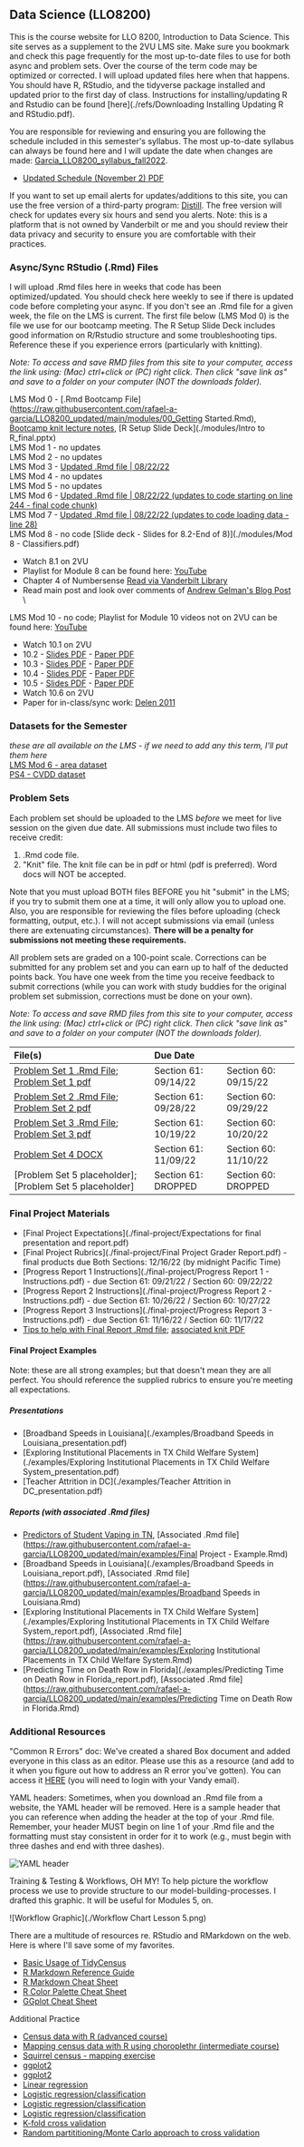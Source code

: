 ## Data Science (LLO8200)
This is the course website for LLO 8200, Introduction to Data Science. This site serves as a supplement to the 2VU LMS site. Make sure you bookmark and check this page frequently for the most up-to-date files to use for both async and problem sets. Over the course of the term code may be optimized or corrected. I will upload updated files here when that happens. You should have R, RStudio, and the tidyverse package installed and updated prior to the first day of class. Instructions for installing/updating R and Rstudio can be found [here](./refs/Downloading Installing Updating R and RStudio.pdf).

You are responsible for reviewing and ensuring you are following the schedule included in this semester's syllabus. The most up-to-date syllabus can always be found here and I will update the date when changes are made: [Garcia_LLO8200_syllabus_fall2022](./Garcia_LLO8200_syllabus_fall2022.pdf). 

* [Updated Schedule (November 2) PDF](./ScheduleUpdateNov.pdf)

If you want to set up email alerts for updates/additions to this site, you can use the free version of a third-party program: [Distill](https://distill.io/). The free version will check for updates every six hours and send you alerts. Note: this is a platform that is not owned by Vanderbilt or me and you should review their data privacy and security to ensure you are comfortable with their practices.

### Async/Sync RStudio (.Rmd) Files
I will upload .Rmd files here in weeks that code has been optimized/updated. You should check here weekly to see if there is updated code before completing your async. If you don't see an .Rmd file for a given week, the file on the LMS is current. The first file below (LMS Mod 0) is the file we use for our bootcamp meeting. The R Setup Slide Deck includes good information on R/Rstudio structure and some troubleshooting tips. Reference these if you experience errors (particularly with knitting).      

*Note: To access and save RMD files from this site to your computer, access the link using: (Mac) ctrl+click or (PC) right click. Then click "save link as" and save to a folder on your computer (NOT the downloads folder).*
           
LMS Mod 0 - [.Rmd Bootcamp File](https://raw.githubusercontent.com/rafael-a-garcia/LLO8200_updated/main/modules/00_Getting Started.Rmd), [Bootcamp knit lecture notes](./modules/00_Getting-Started.html), [R Setup Slide Deck](./modules/Intro to R_final.pptx)\
LMS Mod 1 - no updates \
LMS Mod 2 - no updates \
LMS Mod 3 - [Updated .Rmd file | 08/22/22](https://raw.githubusercontent.com/rafael-a-garcia/LLO8200_updated/main/modules/Mod3_webscraping_updated.Rmd)\
LMS Mod 4 - no updates \
LMS Mod 5 - no updates \
LMS Mod 6 - [Updated .Rmd file | 08/22/22 (updates to code starting on line 244 - final code chunk)](https://raw.githubusercontent.com/rafael-a-garcia/LLO8200_updated/main/modules/Mod6_regression_updated_inclass.Rmd)\
LMS Mod 7 - [Updated .Rmd file | 08/22/22 (updates to code loading data - line 28)](https://raw.githubusercontent.com/rafael-a-garcia/LLO8200_updated/main/modules/Mod6b_regression_part2.Rmd)\
LMS Mod 8 - no code  [Slide deck - Slides for 8.2-End of 8)](./modules/Mod 8 - Classifiers.pdf)
* Watch 8.1 on 2VU 
* Playlist for Module 8 can be found here: [YouTube](https://youtube.com/playlist?list=PLgM_PEP2Xv8gR0bdsgD2WYRYZzcqpH52g) 
* Chapter 4 of Numbersense [Read via Vanderbilt Library](https://catalog.library.vanderbilt.edu/view/action/uresolver.do?operation=resolveService&package_service_id=31085101990003276&institutionId=3276&customerId=3275&VE=true) 
* Read main post and look over comments of [Andrew Gelman's Blog Post](https://statmodeling.stat.columbia.edu/2018/06/21/answering-question-predictors-important-going-beyond-p-value-thresholding-ranking/) \

LMS Mod 10 - no code; Playlist for Module 10 videos not on 2VU can be found here: [YouTube](https://youtube.com/playlist?list=PLgM_PEP2Xv8gsZPdT3AB1V8EY-Dfr56Yq) 
* Watch 10.1 on 2VU 
* 10.2 - [Slides PDF](./10.2_study_setup.pdf) - [Paper PDF](./behara_nain_2020.pdf)
* 10.3 - [Slides PDF](./10.3_study_results.pdf) - [Paper PDF](./behara_nain_2020.pdf)
* 10.4 - [Slides PDF](./10.4_cross_validation_classification_setup.pdf) - [Paper PDF](./kiss_et_al_2019.pdf)
* 10.5 - [Slides PDF](./10.5_cross_validation_classification_results.pdf) - [Paper PDF](./kiss_et_al_2019.pdf)
* Watch 10.6 on 2VU
* Paper for in-class/sync work: [Delen 2011](./delen_2011.pdf)
<!--- These need to be added to the dataset repository next term  --->

### Datasets for the Semester     
*these are all available on the LMS - if we need to add any this term, I'll put them here*  
[LMS Mod 6 - area dataset](./datasets/area_data.Rdata)\
[PS4 - CVDD dataset](./datasets/cvdd.rdata)
<!--- These need to be added to the dataset repository next term --->

### Problem Sets


Each problem set should be uploaded to the LMS _before_ we meet for live session on the given due date. All submissions must include two files to receive credit:
1. .Rmd code file.
2. "Knit" file. The knit file can be in pdf or html (pdf is preferred). Word docs will NOT be accepted. 

Note that you must upload BOTH files BEFORE you hit "submit" in the LMS; if you try to submit them one at a time, it will only allow you to upload one. Also, you are responsible for reviewing the files before uploading (check formatting, output, etc.). I will not accept submissions via email (unless there are extenuating circumstances). **There will be a penalty for submissions not meeting these requirements.**

All problem sets are graded on a 100-point scale. Corrections can be submitted for any problem set and you can earn up to half of the deducted points back. You have one week from the time you receive feedback to submit corrections (while you can work with study buddies for the original problem set submission, corrections must be done on your own).

*Note: To access and save RMD files from this site to your computer, access the link using: (Mac) ctrl+click or (PC) right click. Then click "save link as" and save to a folder on your computer (NOT the downloads folder).*

| File(s)      | Due Date            |                     |
|:-------------|:--------------------|:--------------------|
| [Problem Set 1 .Rmd File](https://raw.githubusercontent.com/rafael-a-garcia/LLO8200_updated/main/problem-sets/01_ProblemSet_Mods1_2_3_starter.Rmd); [Problem Set 1 pdf](./problem-sets/01_ProblemSet_Mods1_2_3_starter.pdf) | Section 61: 09/14/22 |Section 60: 09/15/22 |
| [Problem Set 2 .Rmd File](https://raw.githubusercontent.com/rafael-a-garcia/LLO8200_updated/main/problem-sets/02_ProblemSet_Mods2_3_starter.Rmd); [Problem Set 2 pdf](./problem-sets/02_ProblemSet_Mods2_3_starter.pdf) | Section 61: 09/28/22 |Section 60: 09/29/22 |
| [Problem Set 3 .Rmd File](https://raw.githubusercontent.com/rafael-a-garcia/LLO8200_updated/main/problem-sets/03_ProblemSet_starter.Rmd); [Problem Set 3 pdf](./problem-sets/03_ProblemSet_starter.pdf) | Section 61: 10/19/22 |Section 60: 10/20/22 |
| [Problem Set 4 DOCX](./problem_sets/Problem_Set_4.docx)| Section 61: 11/09/22 |Section 60: 11/10/22 |
| [Problem Set 5 placeholder];[Problem Set 5 placeholder] | Section 61: DROPPED |Section 60: DROPPED |

### Final Project Materials
* [Final Project Expectations](./final-project/Expectations for final presentation and report.pdf) 
* [Final Project Rubrics](./final-project/Final Project Grader Report.pdf) - final products due Both Sections: 12/16/22 (by midnight Pacific Time)
* [Progress Report 1 Instructions](./final-project/Progress Report 1 - Instructions.pdf) - due Section 61: 09/21/22 / Section 60: 09/22/22
* [Progress Report 2 Instructions](./final-project/Progress Report 2 - Instructions.pdf) - due Section 61: 10/26/22 / Section 60: 10/27/22
* [Progress Report 3 Instructions](./final-project/Progress Report 3 - Instructions.pdf) - due Section 61: 11/16/22 / Section 60: 11/17/22
* [Tips to help with Final Report .Rmd file](https://raw.githubusercontent.com/rafael-a-garcia/LLO8200_updated/main/final-project/TipsToHelpWithFinalReport.Rmd); [associated knit PDF](./final-project/TipsToHelpWithFinalReport.pdf)

#### Final Project Examples
Note: these are all strong examples; but that doesn't mean they are all perfect. You should reference the supplied rubrics to ensure you're meeting all expectations. 
##### Presentations
* [Broadband Speeds in Louisiana](./examples/Broadband Speeds in Louisiana_presentation.pdf)
* [Exploring Institutional Placements in TX Child Welfare System](./examples/Exploring Institutional Placements in TX Child Welfare System_presentation.pdf)
* [Teacher Attrition in DC](./examples/Teacher Attrition in DC_presentation.pdf)

##### Reports (with associated .Rmd files)
* [Predictors of Student Vaping in TN](./examples/Final-Project---Example.pdf), [Associated .Rmd file](https://raw.githubusercontent.com/rafael-a-garcia/LLO8200_updated/main/examples/Final Project - Example.Rmd)
* [Broadband Speeds in Louisiana](./examples/Broadband Speeds in Louisiana_report.pdf), [Associated .Rmd file](https://raw.githubusercontent.com/rafael-a-garcia/LLO8200_updated/main/examples/Broadband Speeds in Louisiana.Rmd)
* [Exploring Institutional Placements in TX Child Welfare System](./examples/Exploring Institutional Placements in TX Child Welfare System_report.pdf), [Associated .Rmd file](https://raw.githubusercontent.com/rafael-a-garcia/LLO8200_updated/main/examples/Exploring Institutional Placements in TX Child Welfare System.Rmd)
* [Predicting Time on Death Row in Florida](./examples/Predicting Time on Death Row in Florida_report.pdf), [Associated .Rmd file](https://raw.githubusercontent.com/rafael-a-garcia/LLO8200_updated/main/examples/Predicting Time on Death Row in Florida.Rmd)

### Additional Resources
"Common R Errors" doc: We've created a shared Box document and added everyone in this class as an editor. Please use this as a resource (and add to it when you figure out how to address an R error you've gotten). You can access it [HERE](https://vanderbilt.box.com/s/4v3frpekn0p1k2tpv3r06xmyha5zce3h) (you will need to login with your Vandy email). 

YAML headers: Sometimes, when you download an .Rmd file from a website, the YAML header will be removed. Here is a sample header that you can reference when adding the header at the top of your .Rmd file. Remember, your header MUST begin on line 1 of your .Rmd file and the formatting must stay consistent in order for it to work (e.g., must begin with three dashes and end with three dashes).       

![YAML header](./YAML_header.JPG)

Training & Testing & Workflows, OH MY! To help picture the workflow process we use to provide structure to our model-building-processes. I drafted this graphic. It will be useful for Modules 5, on. 

![Workflow Graphic](./Workflow Chart Lesson 5.png)

There are a multitude of resources re. RStudio and RMarkdown on the web. Here is where I'll save some of my favorites. 
* [Basic Usage of TidyCensus](https://walker-data.com/tidycensus/articles/basic-usage.html)
* [R Markdown Reference Guide](./refs/rmarkdown-reference.pdf)
* [R Markdown Cheat Sheet](./refs/rmarkdown-cheatsheet.pdf)
* [R Color Palette Cheat Sheet](./refs/colorPaletteCheatsheet.pdf)
* [GGplot Cheat Sheet](./refs/ggplot2-cheatsheet.pdf)

Additional Practice
* [Census data with R (advanced course)](https://www.census.gov/data/academy/courses/ranking-project.html)
* [Mapping census data with R using choroplethr (intermediate course)](https://www.census.gov/data/academy/courses/choroplethr.html)
* [Squirrel census - mapping exercise](https://annielyu.com/2019/10/29/fun-leaflet-in-r-with-nyc-squirrel-census-data/)
* [ggplot2](https://rpubs.com/williamsurles/295930)
* [ggplot2](http://euclid.psych.yorku.ca/www/psy6135/tutorials/gapminder.html)
* [Linear regression](https://www.machinelearningplus.com/machine-learning/complete-introduction-linear-regression-r/)
* [Logistic regression/classification](https://towardsdatascience.com/modelling-binary-logistic-regression-using-tidymodels-library-in-r-part-1-c1bdce0ac055)
* [Logistic regression/classification](https://ntaback.github.io/UofT_STA130/week8/Week8PracticeProblems-solutions1.html)
* [Logistic regression/classification](https://rpubs.com/AIventurer/datacamp_R_ML_TB_Ch2)
* [K-fold cross validation](https://drsimonj.svbtle.com/k-fold-cross-validation-with-modelr-and-broom)
* [Random partititioning/Monte Carlo approach to cross validation](https://ijlyttle.github.io/model_cv_selection.html)
<!---* [Additional Cross Validation for Classification Models .Rmd File](./10_additional_cross_validate_logit.Rmd)--->


